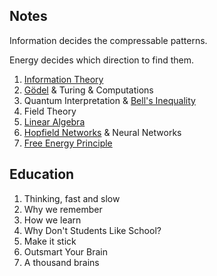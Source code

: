 ## Notes

Information decides the compressable patterns.

Energy decides which direction to find them.

1. [Information Theory](./info)
1. [Gödel](../godel) & Turing & Computations
1. Quantum Interpretation & [Bell's Inequality](./bell)
1. Field Theory
1. [Linear Algebra](./la)
1. [Hopfield Networks](./hopfield) & Neural Networks
1. [Free Energy Principle](./fep)

## Education

1. Thinking, fast and slow
1. Why we remember
1. How we learn
1. Why Don't Students Like School? 
1. Make it stick
1. Outsmart Your Brain
1. A thousand brains